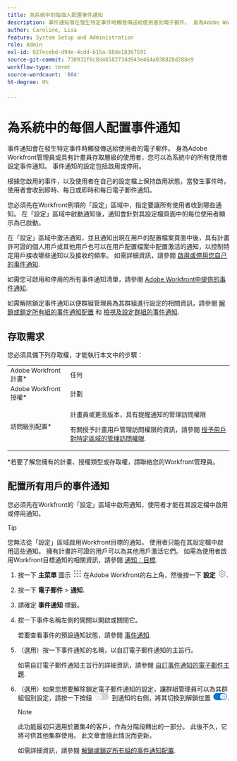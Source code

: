 ```yaml
---
title: 為系統中的每個人配置事件通知
description: 事件通知會在發生特定事件時觸發傳送給使用者的電子郵件。 身為Adobe Workfront管理員或具有計畫員存取層級的使用者，您可以為系統中的所有使用者設定事件通知。 事件通知的設定包括啟用或停用。
author: Caroline, Lisa
feature: System Setup and Administration
role: Admin
exl-id: 027ecebd-d9de-4cdd-b15a-88de18367591
source-git-commit: 730932f6c8d4658273dd943e464a038828d288e9
workflow-type: tm+mt
source-wordcount: '604'
ht-degree: 0%

---
```


# 為系統中的每個人配置事件通知

<!--DON'T DELETE, DRAFT OR HIDE THIS ARTICLE. IT IS LINKED TO THE PRODUCT, THROUGH THE CONTEXT SENSITIVE HELP LINKS-->

事件通知會在發生特定事件時觸發傳送給使用者的電子郵件。 身為Adobe Workfront管理員或具有計畫員存取層級的使用者，您可以為系統中的所有使用者設定事件通知。 事件通知的設定包括啟用或停用。

<!--Alina annotation on the word "all" in 2nd sentence: abive, drafted and remains QS only-->

根據您啟用的事件，以及使用者在自己的設定檔上保持啟用狀態，當發生事件時，使用者會收到即時、每日或即時和每日電子郵件通知。

您必須先在Workfront例項的「設定」區域中，指定要讓所有使用者收到哪些通知。 在「設定」區域中啟動通知後，通知會針對其設定檔頁面中的每位使用者顯示為已啟動。

在「設定」區域中激活通知，並且通知出現在用戶的配置檔案頁面中後，具有計畫許可證的個人用戶或其他用戶也可以在用戶配置檔案中配置激活的通知，以控制特定用戶接收哪些通知以及接收的頻率。 如需詳細資訊，請參閱 [啟用或停用您自己的事件通知](../../../workfront-basics/using-notifications/activate-or-deactivate-your-own-event-notifications.md).

如需您可啟用和停用的所有事件通知清單，請參閱 [Adobe Workfront中提供的事件通知](../../../administration-and-setup/manage-workfront/emails/event-notifications-available-in-wf.md).

如需解除鎖定事件通知以便群組管理員為其群組進行設定的相關資訊，請參閱 [解鎖或鎖定所有組的事件通知配置](../../../administration-and-setup/manage-workfront/emails/unlock-configuration-of-event-notifications-for-groups.md) 和 [檢視及設定群組的事件通知](../../../administration-and-setup/manage-groups/create-and-manage-groups/view-and-configure-event-notifications-group.md).

## 存取需求

您必須具備下列存取權，才能執行本文中的步驟：

<table style="table-layout:auto"> 
 <col> 
 <col> 
 <tbody> 
  <tr> 
   <td role="rowheader">Adobe Workfront計畫*</td> 
   <td>任何</td> 
  </tr> 
  <tr> 
   <td role="rowheader">Adobe Workfront授權*</td> 
   <td>計劃</td> 
  </tr> 
  <tr> 
   <td role="rowheader">訪問級別配置*</td> 
   <td> <p>計畫員或更高版本，具有提醒通知的管理訪問權限</p> <p>有關授予計畫用戶管理訪問權限的資訊，請參閱 <a href="../../../administration-and-setup/add-users/configure-and-grant-access/grant-users-admin-access-certain-areas.md" class="MCXref xref">授予用戶對特定區域的管理訪問權限</a>.</p> </td> 
  </tr> 
 </tbody> 
</table>

&#42;若要了解您擁有的計畫、授權類型或存取權，請聯絡您的Workfront管理員。

## 配置所有用戶的事件通知

您必須先在Workfront的「設定」區域中啟用通知，使用者才能在其設定檔中啟用或停用通知。

>[!TIP]
>
>您無法從「設定」區域啟用Workfront目標的通知。 使用者只能在其設定檔中啟用這些通知。 擁有計畫許可證的用戶可以為其他用戶激活它們。 如需為使用者啟用Workfront目標通知的相關資訊，請參閱 [通知：目標](../../../workfront-basics/using-notifications/notifications-goals.md).

1. 按一下 **主菜單** 圖示 ![](assets/main-menu-icon.png) 在Adobe Workfront的右上角，然後按一下 **設定** ![](assets/gear-icon-settings.png).

1. 按一下 **電子郵件** > **通知**.

1. 請確定 **事件通知** 標籤。
1. 按一下事件名稱左側的開關以開啟或關閉它。

   若要查看事件的預設通知狀態，請參閱 [事件通知](../../../workfront-basics/using-notifications/event-notifications.md).

1. （選用）按一下事件通知的名稱，以自訂電子郵件通知的主旨行。

   如需自訂電子郵件通知主旨行的詳細資訊，請參閱 [自訂事件通知的電子郵件主題](../../../administration-and-setup/manage-workfront/emails/custom-email-subjects-event-notification.md).

1. （選用）如果您想要解除鎖定電子郵件通知的設定，讓群組管理員可以為其群組個別設定，請按一下按鈕 ![](assets/lock-toggle-button.png) 到通知的右側，將其切換到解鎖位置 ![](assets/unlock-toggle-button.png).

   >[!NOTE]
   >
   >此功能最初只適用於叢集4的客戶，作為分階段轉出的一部分。 此後不久，它將可供其他集群使用。 此文章會隨此情況而更新。

   如需詳細資訊，請參閱 [解鎖或鎖定所有組的事件通知配置](../../../administration-and-setup/manage-workfront/emails/unlock-configuration-of-event-notifications-for-groups.md).
